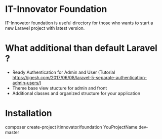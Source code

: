 # IT-Innovator Foundation
IT-Innovator foundation is useful directory for those who wants to start a new Laravel project with latest version.

# What additional than default Laravel ?
- Ready Authentication for Admin and User (Tutorial https://jigesh.com/2017/06/08/laravel-5-separate-authentication-admin-users/)
- Theme base view stucture for admin and front
- Additional classes and organized structure for your application

# Installation
composer create-project itinnovator/foundation YouProjectName dev-master
